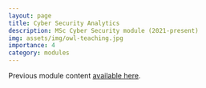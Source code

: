 ```yaml
---
layout: page
title: Cyber Security Analytics
description: MSc Cyber Security module (2021-present)
img: assets/img/owl-teaching.jpg
importance: 4
category: modules
---
```


Previous module content <a href="http://pa-legg.github.io/csa/">available here</a>.